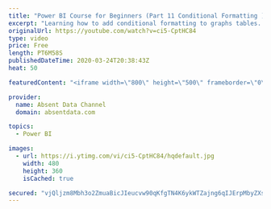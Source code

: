 ```yaml
---
title: "Power BI Course for Beginners (Part 11 Conditional Formatting )"
excerpt: "Learning how to add conditional formatting to graphs tables. Utilize colors and icons to deliver quick insights"
originalUrl: https://youtube.com/watch?v=ci5-CptHC84
type: video
price: Free
length: PT6M58S
publishedDateTime: 2020-03-24T20:38:43Z
heat: 50

featuredContent: "<iframe width=\"800\" height=\"500\" frameborder=\"0\" src=\"https://www.youtube.com/embed/ci5-CptHC84\" allow=\"accelerometer; autoplay; encrypted-media; gyroscope; picture-in-picture\" allowfullscreen></iframe>"

provider:
  name: Absent Data Channel
  domain: absentdata.com

topics:
  - Power BI

images:
  - url: https://i.ytimg.com/vi/ci5-CptHC84/hqdefault.jpg
    width: 480
    height: 360
    isCached: true

secured: "vjQljzm8Mbh3o2ZmuaBicJIeucvw90qKfgTN4K6ykWTZajng6qIJErpMbyZXstqSJ3Dof5mj4PiLxyCdUw6jsl3IfHN9iHhy4ha13gIlPywSRCG8Yq0jocFOWdw7wZIihBGQdr4zv2IZwmHAvaA/J6euGmnqHjhsvJ/qfTaEV2kalSXxMgnjuXmJXoCAu0zdCAdF68S0UDD0d1Xf4V95TnXswImyAYxQ8IiiT/RsRj46Z/7B2bQCo60hFdjY1IUdrGYkJKusHLzmJjPwy2ykqf/o0onSJu73Yc6YC+EhUVptJRNE0l34580fKtTGjIbHnEv/ktBqKu9kcQJSVWRjbaFVzpRXZ2W2KDmD3y6EYkJ32pT2rruWhgYbxhCe0mPigoNVGOIHqUPzD+MffD1/MJ8jqJtx/SkQXgcw/em0Yz4=;Q3EQQJwdDijc9AKa4lnXBg=="
---
```


